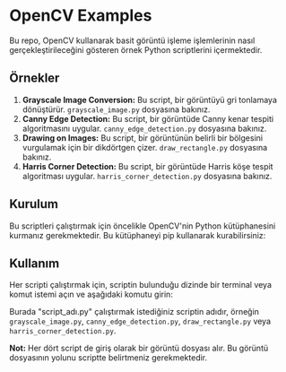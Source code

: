 # OpenCV Examples

Bu repo, OpenCV kullanarak basit görüntü işleme işlemlerinin nasıl gerçekleştirileceğini gösteren örnek Python scriptlerini içermektedir.

## Örnekler

1. **Grayscale Image Conversion:** Bu script, bir görüntüyü gri tonlamaya dönüştürür. `grayscale_image.py` dosyasına bakınız.
2. **Canny Edge Detection:** Bu script, bir görüntüde Canny kenar tespiti algoritmasını uygular. `canny_edge_detection.py` dosyasına bakınız.
3. **Drawing on Images:** Bu script, bir görüntünün belirli bir bölgesini vurgulamak için bir dikdörtgen çizer. `draw_rectangle.py` dosyasına bakınız.
4. **Harris Corner Detection:** Bu script, bir görüntüde Harris köşe tespit algoritması uygular. `harris_corner_detection.py` dosyasına bakınız.

## Kurulum

Bu scriptleri çalıştırmak için öncelikle OpenCV'nin Python kütüphanesini kurmanız gerekmektedir. Bu kütüphaneyi pip kullanarak kurabilirsiniz:


## Kullanım

Her scripti çalıştırmak için, scriptin bulunduğu dizinde bir terminal veya komut istemi açın ve aşağıdaki komutu girin:


Burada "script_adı.py" çalıştırmak istediğiniz scriptin adıdır, örneğin `grayscale_image.py`, `canny_edge_detection.py`, `draw_rectangle.py` veya `harris_corner_detection.py`.

**Not:** Her dört script de giriş olarak bir görüntü dosyası alır. Bu görüntü dosyasının yolunu scriptte belirtmeniz gerekmektedir.
